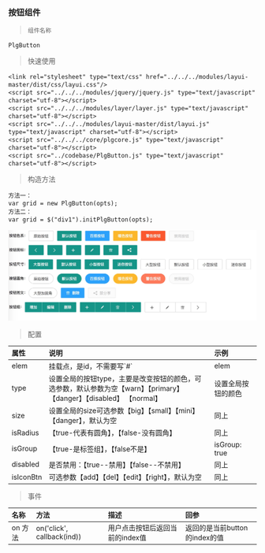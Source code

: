 ### 按钮组件

> ```
> 组件名称
> ```

```
PlgButton
```

> 快速使用

```
<link rel="stylesheet" type="text/css" href="../../../modules/layui-master/dist/css/layui.css"/>
<script src="../../../modules/jquery/jquery.js" type="text/javascript" charset="utf-8"></script>
<script src="../../../modules/layer/layer.js" type="text/javascript" charset="utf-8"></script>
<script src="../../../modules/layui-master/dist/layui.js" type="text/javascript" charset="utf-8"></script>
<script src="../../../core/plgcore.js" type="text/javascript" charset="utf-8"></script>
<script src="../codebase/PlgButton.js" type="text/javascript" charset="utf-8"></script>
```

> 构造方法

```
方法一：
var grid = new PlgButton(opts);
方法二：
var grid = $("div1").initPlgButton(opts);
```

![](/assets/plgbtn.png)

> 配置

| 属性 | 说明 | 示例 |
| :--- | :--- | :--- |
| elem | 挂载点，是id，不需要写\`\#\` | elem |
| type | 设置全局的按钮type，主要是改变按钮的颜色，可选参数，默认参数为空【warn】【primary】【danger】【disabled】  【normal】      | 设置全局按钮的颜色 |
| size | 设置全局的size可选参数【big】【small】【mini】【danger】，默认为空 | 同上 |
| isRadius | 【true-代表有圆角】，【false-没有圆角】   | 同上 |
| isGroup | 【true-是标签组】，【false不是】 | isGroup: true |
| disabled | 是否禁用：【true--禁用】【false--不禁用】 | 同上 |
| isIconBtn | 可选参数【add】【del】【edit】【right】，默认为空 | 同上 |

> 事件

| 名称 | 方法 | 描述 | 回参 |
| :--- | :--- | :--- | :--- |
| on 方法 | on\('click', callback\(ind\)\) | 用户点击按钮后返回当前的index值 | 返回的是当前button的index的值 |



